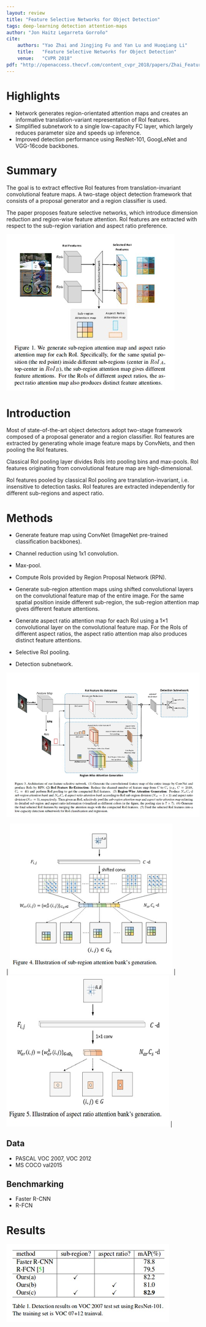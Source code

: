 ```yaml
---
layout: review
title: "Feature Selective Networks for Object Detection"
tags: deep-learning detection attention-maps
author: "Jon Haitz Legarreta Gorroño"
cite:
    authors: "Yao Zhai and Jingjing Fu and Yan Lu and Huoqiang Li"
    title:   "Feature Selective Networks for Object Detection"
    venue:   "CVPR 2018"
pdf: "http://openaccess.thecvf.com/content_cvpr_2018/papers/Zhai_Feature_Selective_Networks_CVPR_2018_paper.pdf"
---
```


# Highlights
- Network generates region-orientated attention maps and creates an informative
translation-variant representation of RoI features.
- Simplified subnetwork to a single low-capacity FC layer, which largely reduces
parameter size and speeds up inference.
- Improved detection performance using ResNet-101, GoogLeNet and VGG-16code
backbones.

# Summary

The goal is to extract effective RoI features from translation-invariant
convolutional feature maps. A two-stage object detection framework that consists
of a proposal generator and a region classifier is used.

The paper proposes feature selective networks, which introduce dimension
reduction and region-wise feature attention. RoI features are extracted with
respect to the sub-region variation and aspect ratio preference.

![](/article/images/FeatureSelectiveNetworks/AttentionMapGeneration.jpg)

# Introduction
Most of state-of-the-art object detectors adopt two-stage framework composed of
a proposal generator and a region classifier. RoI features are extracted by
generating whole image feature maps by ConvNets, and then pooling the RoI
features.

Classical RoI pooling layer divides RoIs into pooling bins and max-pools.
RoI features originating from convolutional feature map are high-dimensional.

RoI features pooled by classical RoI pooling are translation-invariant, i.e.
insensitive to detection tasks. RoI features are extracted independently for
different sub-regions and aspect ratio.

# Methods
- Generate feature map using ConvNet (ImageNet pre-trained classification
backbones).
- Channel reduction using 1x1 convolution.
- Max-pool.
- Compute RoIs provided by Region Proposal Network (RPN).
- Generate sub-region attention maps using shifted convolutional layers on the
convolutional feature map of the entire image. For the same spatial position
inside different sub-region, the sub-region attention map gives different
feature attentions.
- Generate aspect ratio attention map for each RoI using a 1×1 convolutional
layer on the convolutional feature map. For the RoIs of different aspect ratios,
the aspect ratio attention map also produces distinct feature attentions.

- Selective RoI pooling.
- Detection subnetwork.

![](/article/images/FeatureSelectiveNetworks/Architecture.jpg)

| ![](/article/images/FeatureSelectiveNetworks/SubregionAttentionBanks.jpg)
| ![](/article/images/FeatureSelectiveNetworks/AspectRatioAttentionBanks.jpg) |



## Data
- PASCAL VOC 2007, VOC 2012
- MS COCO val2015

## Benchmarking
- Faster R-CNN
- R-FCN

# Results

![](/article/images/FeatureSelectiveNetworks/Results.jpg)
